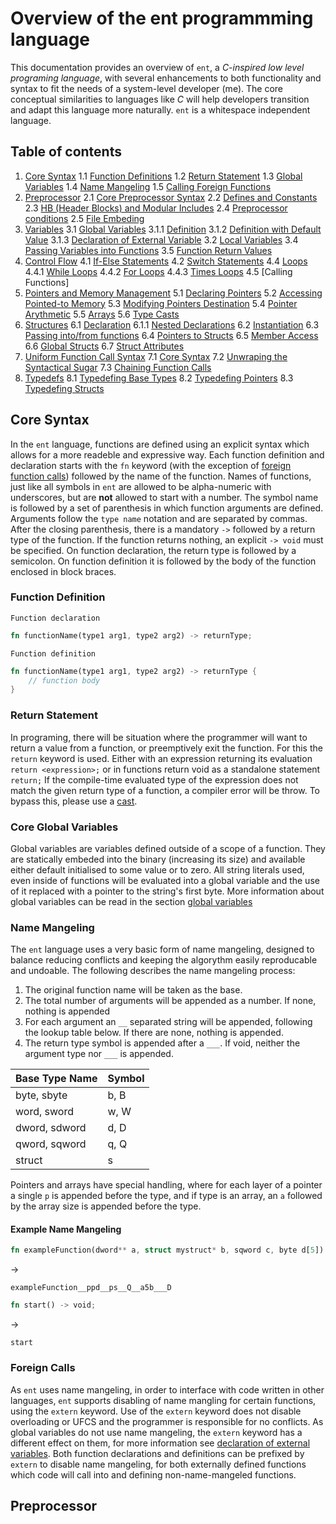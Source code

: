 # Overview of the ent programmming language

This documentation provides an overview of `ent`, a *C-inspired low level programing language*, with several enhancements to both functionality and syntax to fit the needs of a system-level developer (me). The core conceptual similarities to languages like *C* will help developers transition and adapt this language more naturally. `ent` is a whitespace independent language.

## Table of contents
1. [Core Syntax](#core-syntax)
1.1 [Function Definitions](#function-definitions)
    1.2 [Return Statement](#return-statement)
    1.3 [Global Variables](#core-global-variables)
    1.4 [Name Mangeling](#name-mangeling)
    1.5 [Calling Foreign Functions](#foreign-calls)
2. [Preprocessor](#preprocessor)
    2.1 [Core Preprocessor Syntax](#core-preprocessor-syntax)
    2.2 [Defines and Constants](#defines-and-constants)
    2.3 [HB (Header Blocks) and Modular Includes](#header-blocks)
    2.4 [Preprocessor conditions](#preprocessor-conditions)
    2.5 [File Embeding](#file-embeding)
3. [Variables](#variables)
    3.1 [Global Variables](#global-variables)
        3.1.1 [Definition](#global-variable-definitions)
        3.1.2 [Definition with Default Value](#global-variable-definitions-with-initialiser-value)
        3.1.3 [Declaration of External Variable](#external-global-variables)
    3.2 [Local Variables](#local-variables)
    3.4 [Passing Variables into Functions](#passing-variables-into-functions)
    3.5 [Function Return Values](#function-return-values)
4. [Control Flow](#control-flow)
    4.1 [If-Else Statements](#if-else-statements)
    4.2 [Switch Statements](#switch-statements)
    4.4 [Loops](#loops)
        4.4.1 [While Loops](#while-loops)
        4.4.2 [For Loops](#for-loops)
        4.4.3 [Times Loops](#times-loops)
    4.5 [Calling Functions]
5. [Pointers and Memory Management](#pointers)
    5.1 [Declaring Pointers](#declaring-pointers)
    5.2 [Accessing Pointed-to Memory](#accessing-pointer-memory)
    5.3 [Modifying Pointers Destination](#modifying-pointers)
    5.4 [Pointer Arythmetic](#pointer-arythmetic)
    5.5 [Arrays](#arrays)
    5.6 [Type Casts](#type-cast)
6. [Structures](#structures)
    6.1 [Declaration](#declaration)
        6.1.1 [Nested Declarations](#nested-declarations)
    6.2 [Instantiation](#struct-instantiation)
    6.3 [Passing into/from functions](#struct-passing-into-functions)
    6.4 [Pointers to Structs](#pointers-to-structs)
    6.5 [Member Access](#struct-member-access)
    6.6 [Global Structs](#global-structs)
    6.7 [Struct Attributes](#struct-attributes)
7. [Uniform Function Call Syntax](#UFCS)
    7.1 [Core Syntax](#ufcs-core-syntax)
    7.2 [Unwraping the Syntactical Sugar](#unwraping-ufcs)
    7.3 [Chaining Function Calls](#chaining-ufcs-calls)
8. [Typedefs](#typedefs)
    8.1 [Typedefing Base Types](#typedefing-base-types)
    8.2 [Typedefing Pointers](#typedefing-pointers)
    8.3 [Typedefing Structs](#typedefing-structs)

## Core Syntax

In the `ent` language, functions are defined using an explicit syntax which allows for a more readeble and expressive way. Each function definition and declaration starts with the `fn` keyword (with the exception of [foreign function calls](#foreign-calls)) followed by the name of the function. Names of functions, just like all symbols in `ent` are allowed to be alpha-numeric with underscores, but are **not** allowed to start with a number. The symbol name is followed by a set of parenthesis in which function arguments are defined. Arguments follow the `type name` notation and are separated by commas. After the closing parenthesis, there is a mandatory `->` followed by a return type of the function. If the function returns nothing, an explicit `-> void` must be specified. On function declaration, the return type is followed by a semicolon. On function definition it is followed by the body of the function enclosed in block braces.

### Function Definition

    Function declaration
```rust
fn functionName(type1 arg1, type2 arg2) -> returnType;
```

    Function definition
```rust
fn functionName(type1 arg1, type2 arg2) -> returnType {
    // function body
}
```

### Return Statement

In programing, there will be situation where the programmer will want to return a value from a function, or preemptively exit the function. For this the `return` keyword is used. Either with an expression returning its evaluation `return <expression>;` or in functions return void as a standalone statement `return;`
If the compile-time evaluated type of the expression does not match the given return type of a function, a compiler error will be throw. To bypass this, please use a [cast](#type-cast).

### Core Global Variables

Global variables are variables defined outside of a scope of a function. They are statically embeded into the binary (increasing its size) and available either default initialised to some value or to zero. All string literals used, even inside of functions will be evaluated into a global variable and the use of it replaced with a pointer to the string's first byte.
More information about global variables can be read in the section [global variables](#global-variables)

### Name Mangeling

The `ent` language uses a very basic form of name mangeling, designed to balance reducing conflicts and keeping the algorythm easily reproducable and undoable. The following describes the name mangeling process:

1. The original function name will be taken as the base.
2. The total number of arguments will be appended as a number. If none, nothing is appended 
3. For each argument an `__` separated string will be appended, following the lookup table below. If there are none, nothing is appended.
4. The return type symbol is appended after a `___`. If void, neither the argument type nor `___` is appended.

| Base Type Name | Symbol |
| -------------- | ------ |
| byte, sbyte    | b, B   |
| word, sword    | w, W   |
| dword, sdword  | d, D   |
| qword, sqword  | q, Q   |
| struct         | s      |

Pointers and arrays have special handling, where for each layer of a pointer a single `p` is appended before the type, and if type is an array, an `a` followed by the array size is appended before the type.

#### Example Name Mangeling

```rust
fn exampleFunction(dword** a, struct mystruct* b, sqword c, byte d[5]) -> sdword;
```
->

```
exampleFunction__ppd__ps__Q__a5b___D
```

```rust
fn start() -> void;
```
->
```
start
```

### Foreign Calls

As `ent` uses name mangeling, in order to interface with code written in other languages, `ent` supports disabling of name mangling for certain functions, using the `extern` keyword. Use of the `extern` keyword does not disable overloading or UFCS and the programmer is responsible for no conflicts.
As global variables do not use name mangeling, the `extern` keyword has a different effect on them, for more information see [declaration of external variables](#external-global-variables).
Both function declarations and definitions can be prefixed by `extern` to disable name mangeling, for both externally defined functions which code will call into and defining non-name-mangeled functions.

## Preprocessor


